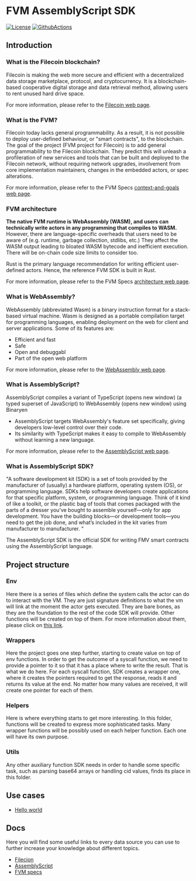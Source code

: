 
# FVM AssemblyScript SDK
[![License](https://img.shields.io/badge/License-Apache%202.0-blue.svg)](https://opensource.org/licenses/Apache-2.0)
[![GithubActions](https://github.com/Zondax/fvm-as-sdk/actions/workflows/main.yaml/badge.svg)](https://github.com/Zondax/fvm-as-sdk/blob/master/.github/workflows/main.yaml)

## Introduction

### What is the Filecoin blockchain?
Filecoin is making the web more secure and efficient with a decentralized data storage marketplace, protocol, and cryptocurrency. 
It is a blockchain-based cooperative digital storage and data retrieval method, allowing users to rent unused hard drive space.

For more information, please refer to the [Filecoin web page](https://filecoin.io).

### What is the FVM?
Filecoin today lacks general programmability. As a result, it is not possible to deploy user-defined behaviour, or "smart contracts", to the blockchain. The goal of the project (FVM project for Filecoin) is to add general programmability to the Filecoin blockchain. 
They predict this will unleash a profileration of new services and tools that can be built and deployed to the Filecoin network, without requiring network upgrades, involvement from core implementation maintainers, changes in the embedded actors, or spec alterations.

For more information, please refer to the FVM Specs [context-and-goals web page](https://github.com/filecoin-project/fvm-specs#context-and-goals).

### FVM architecture
**The native FVM runtime is WebAssembly (WASM), and users can technically write actors in any programming that compiles to WASM.**
However, there are language-specific overheads that users need to be aware of (e.g. runtime, garbage collection, stdlibs, etc.) They affect the WASM output leading to bloated WASM bytecode and inefficient execution. There will be on-chain code size limits to consider too.

Rust is the primary language recommendation for writing efficient user-defined actors. Hence, the reference FVM SDK is built in Rust. 

For more information, please refer to the FVM Specs [architecture web page](https://github.com/filecoin-project/fvm-specs/blob/main/01-architecture.md).

### What is WebAssembly?
WebAssembly (abbreviated Wasm) is a binary instruction format for a stack-based virtual machine. Wasm is designed as a portable compilation target for programming languages, enabling deployment on the web for client and server applications.
Some of its features are:
- Efficient and fast
- Safe
- Open and debuggabl
- Part of the open web platform

For more information, please refer to the [WebAssembly web page](https://webassembly.org).

### What is AssemblyScript?
AssemblyScript compiles a variant of TypeScript (opens new window) (a typed superset of JavaScript) to WebAssembly (opens new window) using Binaryen

- AssemblyScript targets WebAssembly's feature set specifically, giving developers low-level control over their code.
- Its similarity with TypeScript makes it easy to compile to WebAssembly without learning a new language.

For more information, please refer to the [AssemblyScript web page](https://www.assemblyscript.org/introduction.html).

### What is AssemblyScript SDK?

"A software development kit (SDK) is a set of tools provided by the manufacturer of (usually) a hardware platform, operating system (OS), or programming language.
SDKs help software developers create applications for that specific platform, system, or programming language. Think of it kind of like a toolkit, or the plastic bag of tools that comes packaged with the parts of a dresser you’ve bought to assemble yourself—only for app development. You have the building blocks—or development tools—you need to get the job done, and what’s included in the kit varies from manufacturer to manufacturer. "

The AssemblyScript SDK is the official SDK for writing FMV smart contracts using the AssemblyScript language.

## Project structure 

### Env

Here there is a series of files which define the system calls the actor can do to interact with the VM. They are just signature definitions to what the vm will link
at the moment the actor gets executed. They are bare bones, as they are the foundation to the rest of the code SDK will provide. Other functions will be created on top of them. 
For more information about them, please click on [this link](https://github.com/filecoin-project/fvm-specs/blob/main/08-syscalls.md).

### Wrappers

Here the project goes one step further, starting to create value on top of env functions. In order to get the outcome of a syscall function, 
we need to provide a pointer to it so that it has a place where to write the result. That is what we do here. For each syscall function, SDK creates 
a wrapper one, where it creates the pointers required to get the response, reads it and returns its value at the end. No matter how many values are received,
it will create one pointer for each of them.

### Helpers
Here is where everything starts to get more interesting. In this folder, functions will be created to express more sophisticated tasks. Many wrapper functions will be possibly 
used on each helper function. Each one will have its own purpose. 

### Utils
Any other auxiliary function SDK needs in order to handle some specific task, such as parsing base64 arrays or handling cid values, finds its place in this folder.

## Use cases
- [Hello world](https://github.com/Zondax/fil-hello-world-actor-as)

## Docs
Here you will find some useful links to every data source you can use to further increase your knowledge about different topics.
- [Filecion](https://filecoin.io)
- [AssemblyScript](https://www.assemblyscript.org)
- [FVM specs](https://github.com/filecoin-project/fvm-specs)

